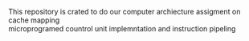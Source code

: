 This repository is crated to do our computer archiecture assigment on 
cache mapping  
microprogramed countrol unit implemntation and 
instruction pipeling 
